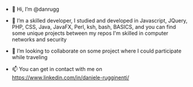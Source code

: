 - 👋 Hi, I’m @danrugg

- 👀 I’m a skilled developer, I studied and developed in Javascript, JQuery, PHP, CSS, Java, JavaFX, Perl, ksh, bash, BASICS, 
     and you can find some unique projects between my repos
     I'm skilled in computer networks and security
<!---
- 🌱 I’m currently learning 
--->
- 💞️ I’m looking to collaborate on some project where I could participate while traveling

- 📫 You can get in contact with me on https://www.linkedin.com/in/daniele-rugginenti/

<!---
danrugg/danrugg is a ✨ special ✨ repository because its `README.md` (this file) appears on your GitHub profile.
You can click the Preview link to take a look at your changes.
--->
